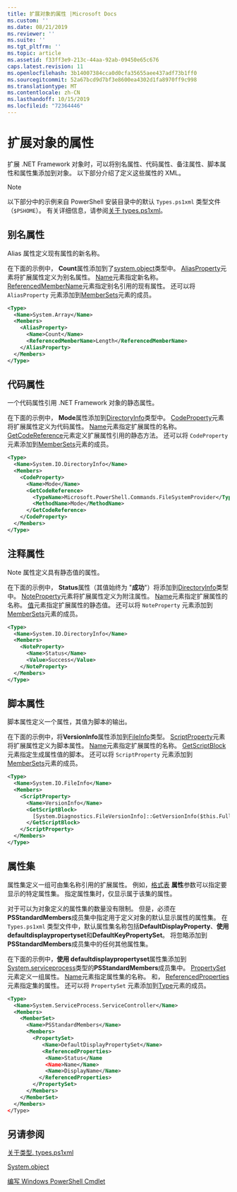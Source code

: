 ```yaml
---
title: 扩展对象的属性 |Microsoft Docs
ms.custom: ''
ms.date: 08/21/2019
ms.reviewer: ''
ms.suite: ''
ms.tgt_pltfrm: ''
ms.topic: article
ms.assetid: f33ff3e9-213c-44aa-92ab-09450e65c676
caps.latest.revision: 11
ms.openlocfilehash: 3b14007384cca0d0cfa35655aee437adf73b1ff0
ms.sourcegitcommit: 52a67bcd9d7bf3e8600ea4302d1fa8970ff9c998
ms.translationtype: MT
ms.contentlocale: zh-CN
ms.lasthandoff: 10/15/2019
ms.locfileid: "72364446"
---
```

# <a name="extending-properties-for-objects"></a>扩展对象的属性

扩展 .NET Framework 对象时，可以将别名属性、代码属性、备注属性、脚本属性和属性集添加到对象。 以下部分介绍了定义这些属性的 XML。

> [!NOTE]
> 以下部分中的示例来自 PowerShell 安装目录中的默认 `Types.ps1xml` 类型文件（`$PSHOME`）。 有关详细信息，请参阅[关于 types.ps1xml](/powershell/module/microsoft.powershell.core/about/about_types.ps1xml)。

## <a name="alias-properties"></a>别名属性

Alias 属性定义现有属性的新名称。

在下面的示例中， **Count**属性添加到了[system.object](/dotnet/api/System.Array)类型中。 [AliasProperty](/dotnet/api/system.management.automation.psaliasproperty)元素将扩展属性定义为别名属性。 [Name](/dotnet/api/system.management.automation.psmemberinfo.name)元素指定新名称。 [ReferencedMemberName](/dotnet/api/system.management.automation.psaliasproperty.referencedmembername)元素指定别名引用的现有属性。 还可以将 `AliasProperty` 元素添加到[MemberSets](/dotnet/api/system.management.automation.psmemberset)元素的成员。

```xml
<Type>
  <Name>System.Array</Name>
  <Members>
    <AliasProperty>
      <Name>Count</Name>
      <ReferencedMemberName>Length</ReferencedMemberName>
    </AliasProperty>
  </Members>
</Type>
```

## <a name="code-properties"></a>代码属性

一个代码属性引用 .NET Framework 对象的静态属性。

在下面的示例中， **Mode**属性添加到[DirectoryInfo](/dotnet/api/System.IO.DirectoryInfo)类型中。 [CodeProperty](/dotnet/api/system.management.automation.pscodeproperty)元素将扩展属性定义为代码属性。 [Name](/dotnet/api/system.management.automation.psmemberinfo.name)元素指定扩展属性的名称。 [GetCodeReference](/dotnet/api/system.management.automation.pscodeproperty.gettercodereference)元素定义扩展属性引用的静态方法。 还可以将 `CodeProperty` 元素添加到[MemberSets](/dotnet/api/system.management.automation.psmemberset)元素的成员。

```xml
<Type>
  <Name>System.IO.DirectoryInfo</Name>
  <Members>
    <CodeProperty>
      <Name>Mode</Name>
      <GetCodeReference>
        <TypeName>Microsoft.PowerShell.Commands.FileSystemProvider</TypeName>
        <MethodName>Mode</MethodName>
      </GetCodeReference>
    </CodeProperty>
  </Members>
</Type>
```

## <a name="note-properties"></a>注释属性

Note 属性定义具有静态值的属性。

在下面的示例中， **Status**属性（其值始终为 "**成功**"）将添加到[DirectoryInfo](/dotnet/api/System.IO.DirectoryInfo)类型中。 [NoteProperty](/dotnet/api/system.management.automation.psnoteproperty)元素将扩展属性定义为附注属性。 [Name](/dotnet/api/system.management.automation.psmemberinfo.name)元素指定扩展属性的名称。 [值](/dotnet/api/system.management.automation.psnoteproperty.value)元素指定扩展属性的静态值。 还可以将 `NoteProperty` 元素添加到[MemberSets](/dotnet/api/system.management.automation.psmemberset)元素的成员。

```xml
<Type>
  <Name>System.IO.DirectoryInfo</Name>
  <Members>
    <NoteProperty>
      <Name>Status</Name>
      <Value>Success</Value>
    </NoteProperty>
  </Members>
</Type>
```

## <a name="script-properties"></a>脚本属性

脚本属性定义一个属性，其值为脚本的输出。

在下面的示例中，将**VersionInfo**属性添加到[FileInfo](/dotnet/api/System.IO.FileInfo)类型。 [ScriptProperty](/dotnet/api/system.management.automation.psscriptproperty)元素将扩展属性定义为脚本属性。 [Name](/dotnet/api/system.management.automation.psmemberinfo.name)元素指定扩展属性的名称。 [GetScriptBlock](/dotnet/api/system.management.automation.psscriptproperty.getterscript)元素指定生成属性值的脚本。 还可以将 `ScriptProperty` 元素添加到[MemberSets](/dotnet/api/system.management.automation.psmemberset)元素的成员。

```xml
<Type>
  <Name>System.IO.FileInfo</Name>
  <Members>
    <ScriptProperty>
      <Name>VersionInfo</Name>
      <GetScriptBlock>
        [System.Diagnostics.FileVersionInfo]::GetVersionInfo($this.FullName)
      </GetScriptBlock>
    </ScriptProperty>
  </Members>
</Type>
```

## <a name="property-sets"></a>属性集

属性集定义一组可由集名称引用的扩展属性。
例如，[格式表](/powershell/module/Microsoft.PowerShell.Utility/Format-Table)
**属性**参数可以指定要显示的特定属性集。 指定属性集时，仅显示属于该集的属性。

对于可以为对象定义的属性集的数量没有限制。 但是，必须在**PSStandardMembers**成员集中指定用于定义对象的默认显示属性的属性集。 在 `Types.ps1xml` 类型文件中，默认属性集名称包括**DefaultDisplayProperty**、**使用 defaultdisplaypropertyset**和**DefaultKeyPropertySet**。 将忽略添加到**PSStandardMembers**成员集中的任何其他属性集。

在下面的示例中，**使用 defaultdisplaypropertyset**属性集添加到[System.serviceprocess](/dotnet/api/System.ServiceProcess.ServiceController)类型的**PSStandardMembers**成员集中。 [PropertySet](/dotnet/api/system.management.automation.pspropertyset)元素定义一组属性。 [Name](/dotnet/api/system.management.automation.psmemberinfo.name)元素指定属性集的名称。 和， [ReferencedProperties](/dotnet/api/system.management.automation.pspropertyset.referencedpropertynames)元素指定集的属性。 还可以将 `PropertySet` 元素添加到[Type](/dotnet/api/system.management.automation.pstypename)元素的成员。

```xml
<Type>
  <Name>System.ServiceProcess.ServiceController</Name>
  <Members>
    <MemberSet>
      <Name>PSStandardMembers</Name>
      <Members>
        <PropertySet>
           <Name>DefaultDisplayPropertySet</Name>
           <ReferencedProperties>
            <Name>Status</Name
            <Name>Name</Name>
            <Name>DisplayName</Name>
          </ReferencedProperties>
        </PropertySet>
      </Members>
    </MemberSet>
  </Members>
</Type>
```

## <a name="see-also"></a>另请参阅

[关于类型. types.ps1xml](/powershell/module/microsoft.powershell.core/about/about_types.ps1xml)

[System.object](/dotnet/api/System.Management.Automation)

[编写 Windows PowerShell Cmdlet](./writing-a-windows-powershell-cmdlet.md)
